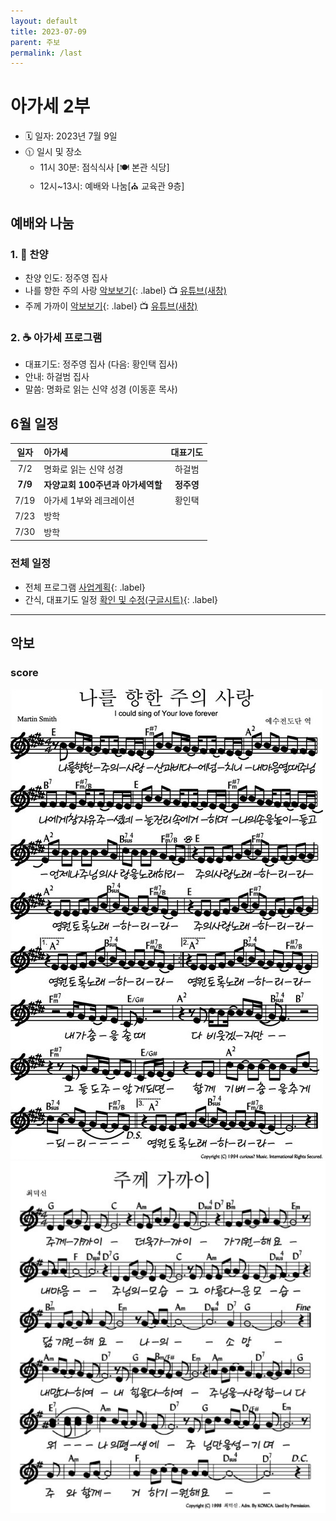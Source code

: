 ```yaml
---
layout: default
title: 2023-07-09
parent: 주보
permalink: /last
---
```


# 아가세 2부
- 🗓️ 일자: 2023년 7월 9일
- 🕦 일시 및 장소
  -  11시 30분: 점식식사 [🍽️ 본관 식당]
  -  12시~13시: 예배와 나눔[⛪ 교육관 9층]

## 예배와 나눔

### 1. 🎵 찬양
- 찬양 인도: 정주영 집사
- 나를 향한 주의 사랑 [악보보기](#score){: .label} 📺 [유튜브(새창)](https://www.youtube.com/watch?v=-Vc46q9TVlU)
- 주께 가까이 [악보보기](#score){: .label} 📺 [유튜브(새창)](https://www.youtube.com/watch?v=0V7wWG3Xnm0)

### 2. ☕ 아가세 프로그램
- 대표기도: 정주영 집사 (다음: 황인택 집사)
- 안내: 하걸범 집사
- 말씀: 명화로 읽는 신약 성경 (이동훈 목사)

<!-- ### 3. 🏫 아동 뮤지컬 아카데미 -->
<!-- - 담당교사: 박수경 집사 -->
<!-- - 시간: 12시 ~ 13시 40분 -->

## 6월 일정

|일자| 아가세| 대표기도 |
|:---:|:-------------------------------------------|:----:|
| 7/2 | 명화로 읽는 신약 성경 | 하걸범 |
| **7/9** | **자양교회 100주년과 아가세역할** | **정주영** |
| 7/19 | 아가세 1부와 레크레이션 | 황인택 |
| 7/23 | 방학 | |
| 7/30 | 방학 | |

### 전체 일정
- 전체 프로그램 [사업계획](schedule){: .label}
- 간식, 대표기도 일정 [확인 및 수정(구글시트)](https://docs.google.com/spreadsheets/d/1lbI19_aBxfNdhaPLaUOwoYV0HYdjHeSiXNjnpaHt0dw/edit?usp=sharing){: .label}

---

## 악보

### score
![](attachments/2023-07-09_1.jpeg)
![](attachments/2023-07-09_2.png)

